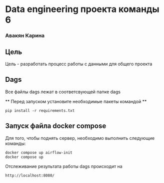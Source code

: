 # Data engineering проекта команды 6
### Авакян Карина

## Цель
Цель - разработать процесс работы с данными для общего проекта

## Dags
Все файлы dags лежат в соответсвующей папке dags

** Перед запуском установите необходимые пакеты командой ** 
```
pip install -r requirements.txt
```

## Запуск файла docker compose
Для того, чтобы поднять сервер, необходимо выполнить следующие команды: 

```
docker compose up airflow-init
docker compose up
```
Отслеживание результата работы dags происходит на 
```
http://localhost:8080/
```
